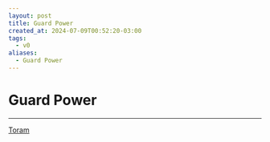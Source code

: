 ```yaml
---
layout: post
title: Guard Power
created_at: 2024-07-09T00:52:20-03:00
tags:
  - v0
aliases:
  - Guard Power
---
```

# Guard Power
---

[Toram](_draft/2024/07/2024-07-06-Toram.md)